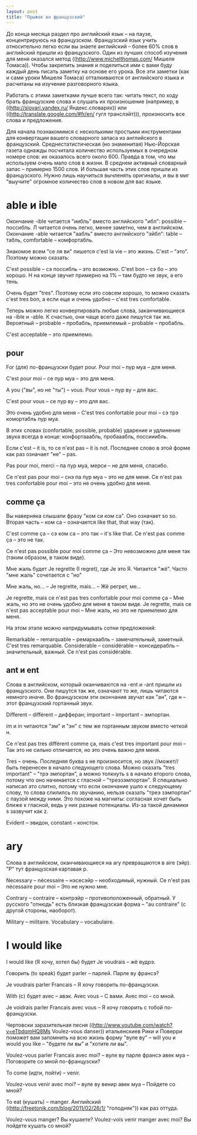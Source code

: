 ```yaml
---
layout: post
title: "Прыжок во французский"
---
```

До конца месяца раздел про английский язык – на паузе, концентрируюсь на французском. Французский язык учить относительно легко если вы знаете английский – более 60% слов в английский пришли из французского. Один из лучших способ изучения для меня оказался метод ((http://www.michelthomas.com/ Мишеля Томаса)). Чтобы закрепить знания и поделиться ими с вами буду каждый день писать заметку на основе его урока. Все эти заметки (как и сами уроки Мишеля Томаса) отталкиваются от английского языка и расчитаны на изучение разговорного языка.

Работать с этими заметками лучше всего так: читать текст, по ходу брать французские слова и слушать их произношение (например, в ((http://slovari.yandex.ru/ Яндекс.словарях)) или ((http://translate.google.com/#fr/en/ гугл транслэйт))), произносить все слова и предложения.

Для начала познакомимся с несколькими простыми инструментами для конвертации вашего словарного запаса из английского в французский. Среднестатистическая (но знаменитая) Нью-Йорская газета однажды посчитала количество используемых в очередном номере слов: их оказалось всего около 600. Правда в том, что мы используем очень мало слов в жизни. В среднем активный словарный запас – примерно 1500 слов. И большая часть этих слов пришли из французского. Нужно лишь научиться вычленять оригиналы, и вы в миг "выучите" огромное количество слов в новом для вас языке.

# able и ible

Окончание -ible читается "иибль" вместо английского "ибл": possible – поссибль. Л читается очень легко, менее заметно, чем в английском.
Окончание -able читается "аабль" вместо английского "эйбл": table – табль, comfortable – комфортабль.

Знакомое всем "се ля ви" пишется c'est la vie – это жизнь. C'est – "это". Поэтому можно сказать:

C'est possible – сэ поссибль – это возможно.
C'est bon – сэ бо – это хорошо. Н на конце звучит примерно на 1% – там будто не звук, а его тень.

Очень будет "tres". Поэтому если это совсем хорошо, то можно сказать c'est tres bon, а если еще и очень удобно – c'est tres comfortable.

Теперь можно легко конвертировать любые слова, заканчивающиеся на -ible и -able. К счастью, они чаще всего даже пишутся так же. Вероятный – probable – пробабль, приемлемый – probable – пробабль. 

C'est acceptable – это приемлемо.

## pour

For (для) по-французски будет pour. Pour moi – пур муа – для меня. 

C'est pour moi – се пур муа – это для меня.

А you ("вы", но не "ты") – vous. Pour vous – пур ву – для вас.

C'est pour vous – се пур ву – это для вас.

Это очень удобно для меня – C'est tres confortable pour moi – сэ трэ комортабль пур муа.

В этих словах (confortable, possible, probable) ударение и удлинение звука всегда в конце: конфортааабль, пробааабль, поссииибль.

Если c'est – it is, то ce n'est pas – it is not. Последнее слово в этой форме как раз означает "не" – pas.

Pas pour moi, merci – па пур муа, мерси – не для меня, спасибо.

Ce n'est pas pour moi – снэ па пур муа – это не для меня.
Ce n'est pas tres confortable pour moi – это не очень удобно для меня.

## comme &#231;a

Вы наверняка слышали фразу "ком си ком са". Оно означает so so. Вторая часть – ком са – означается like that, that way (так). 

C'est comme &#231;a – сэ ком са – это так – it's like that.
Ce n'est pas comme &#231;a – это не так.

Ce n'est pas possible pour moi comme &#231;a – Это невозможно для меня так (таким образом, в таком виде).

Мне жаль будет Je regrette (I regret), где Je это Я. Читается "жё". Часто "мне жаль" сочетается с "но"

Мне жаль, но... – Je regrette, mais... – Жё регрет, ме...

Je regrette, mais ce n'est pas tres confortable pour moi comme &#231;a – Мне жаль, но это не очень удобно для меня в таком виде.
Je regrette, mais ce n'est pas acceptable pour moi – Мне жаль, но это не приемлемо для меня.

На этом этапе можно напридумывать сотни предложений:

Remarkable – remarquable – ремаркаабль – замечательный, заметный. C'est tres remarquable. 
Considerable – consid&#233;rable – консидерабль – значительный, важный. Сe n'est pas consid&#233;rable.

## ant и ent

Слова в английском, который оканчиваются на -ent и -ant пришли из французского. Они пишутся так же, означают то же, лишь читаются немного иначе. Во французском эти окончания звучат как "ан", где н – этот французский гортанный звук. 

Different – diff&#233;rent – дифферан; important – important – эмпортан.

im и in читаются "эм" и "эн" с тем же гортанным звуком вместо четкой н.

Ce n'est pas tres diff&#233;rent comme &#231;a, mais c'est tres important pour moi – Так это не сильно отличается, но это очень важно для меня.

Tres – очень. Последняя буква s не произносится, но звук //может// быть перенесен в начало следующего слова. Можно сказать "tres important" – "трэ эмпортан", а можно толкнуть s в начало второго слова, потому что оно начинается с гласной – "треэзэмпортан". Я специально написал это слитно, потому что если окончание ушло к следующему слову, то слова слилилсь по звучанию, нельзя сказать "треэ зэмпортан" с паузой между ними. Это похоже на магниты: согласная хочет быть ближе к гласной, ведь у них разные потенциалы. Из-за такой динамики s зазвучит как z.

Evident – эвидон, constant – констон.

# ary

Слова в английском, оканчивающиеся на ary превращаются в aire (эйр). "Р" тут французская картавая р. 

Necessary – n&#233;cessaire – нэсесэйр – необходимый, нужный.
Ce n'est pas n&#233;cessaire pour moi – Это не нужно мне.

Contrary – contraire – контрэйр – противоположенный, обратный. У русского "отнюдь" есть близкая французская форма – "au contraire" (с другой стороны, наоборот).

Military – militaire.
Vocabulary – vocabulaire.

# I would like

I would like (Я хочу, хотел бы) будет Je voudrais – жё вудрэ.

Говорить (to speak) будет parler – парлей. Парле ву франсэ? 

Je voudrais parler Francais – Я хочу говорить по-французски.

With (с) будет avec – авэк. Avec vous – С вами. Avec moi – со мной.

Je voidrais parler Francais avec vous – Я хочу говорить с тобой по-французски.

Чертовски заразительная песня ((http://www.youtube.com/watch?v=eTbdqmHQ8Ms Voulez-vous danser)) итальянскиев Рики и Поверри поможет вам запомнить на всю жизнь форму "вуле ву" – will you и would you like – "будете ли вы" и "хотите ли вы".

Voulez-vous parler Francais avec moi? – вуле ву парле франсэ авек муа – Поговорите со мной по-французски?

To come (идти, пойти) – venir.

Voulez-vous venir avec moi? – вуле ву венир авек муа – Пойдете со мной?

To eat (кушать) – manger. Английский ((http://freetonik.com/blog/2011/02/26/1/ "голодняк")) как раз оттуда.

Voulez-vous manger? Вы кушаете?
Voulez-vois venir manger avec moi? Вы пойдете кушать со мной?
